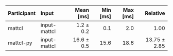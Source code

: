 | Participant | Input | Mean [ms] | Min [ms] | Max [ms] | Relative |
|:---|:---|---:|---:|---:|---:|
| mattcl | input-mattcl | 1.2 ± 0.2 | 0.1 | 2.0 | 1.00 |
| mattcl-py | input-mattcl | 16.6 ± 0.5 | 15.6 | 18.6 | 13.75 ± 2.85 |
